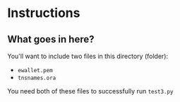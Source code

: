 # Instructions

## What goes in here? 

You'll want to include two files in this directory (folder):
- `ewallet.pem` 
- `tnsnames.ora`

You need both of these files to successfully run `test3.py` 

